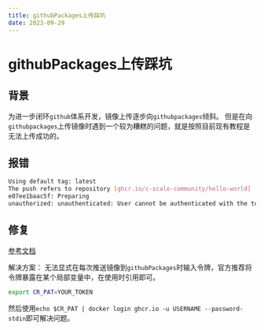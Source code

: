 ```yaml
---
title: githubPackages上传踩坑
date: 2023-09-29
---
```


# githubPackages上传踩坑

## 背景

为进一步闭环`github`体系开发，镜像上传逐步向`githubpackages`倾斜。
但是在向`githubpackages`上传镜像时遇到一个较为糟糕的问题，就是按照目前现有教程是无法上传成功的。

## 报错

```bash
Using default tag: latest
The push refers to repository [ghcr.io/c-scale-community/hello-world]
e07ee1baac5f: Preparing
unauthorized: unauthenticated: User cannot be authenticated with the token provided.
```

## 修复

[参考文档](https://github.com/orgs/community/discussions/50035)

解决方案： 无法显式在每次推送镜像到`githubPackages`时输入令牌，官方推荐将令牌暴露在某个局部变量中，在使用时引用即可。

```bash
export CR_PAT=YOUR_TOKEN
```

然后使用`echo $CR_PAT | docker login ghcr.io -u USERNAME --password-stdin`即可解决问题。

